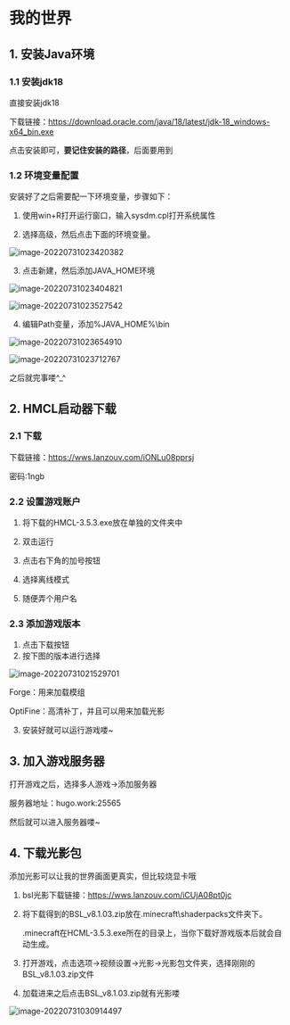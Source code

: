 # 我的世界

## 1. 安装Java环境

### 1.1 安装jdk18

直接安装jdk18

下载链接：https://download.oracle.com/java/18/latest/jdk-18_windows-x64_bin.exe

点击安装即可，**要记住安装的路径**，后面要用到

### 1.2 环境变量配置

安装好了之后需要配一下环境变量，步骤如下：

1. 使用win+R打开运行窗口，输入sysdm.cpl打开系统属性

2. 选择高级，然后点击下面的环境变量。

![image-20220731023420382](/image/我的世界/image-20220731023420382.png)

3. 点击新建，然后添加JAVA_HOME环境

![image-20220731023404821](/image/我的世界/image-20220731023404821.png)

![image-20220731023527542](/image/我的世界/image-20220731023527542.png)

4. 编辑Path变量，添加%JAVA_HOME%\bin

![image-20220731023654910](/image/我的世界/image-20220731023654910.png)

![image-20220731023712767](/image/我的世界/image-20220731023712767.png)

之后就完事喽^_^

## 2. HMCL启动器下载

### 2.1 下载

下载链接：https://wws.lanzouv.com/iONLu08pprsj

密码:1ngb

### 2.2 设置游戏账户

1. 将下载的HMCL-3.5.3.exe放在单独的文件夹中

2. 双击运行
3. 点击右下角的加号按钮
4. 选择离线模式
5. 随便弄个用户名

### 2.3 添加游戏版本

1. 点击下载按钮
2. 按下图的版本进行选择

![image-20220731021529701](/image/我的世界/image-20220731021529701.png)

Forge：用来加载模组

OptiFine：高清补丁，并且可以用来加载光影

3. 安装好就可以运行游戏喽~

## 3. 加入游戏服务器

打开游戏之后，选择多人游戏->添加服务器

服务器地址：hugo.work:25565

然后就可以进入服务器喽~

## 4. 下载光影包

添加光影可以让我的世界画面更真实，但比较烧显卡哦

1. bsl光影下载链接：https://wws.lanzouv.com/iCUjA08pt0jc

2. 将下载得到的BSL_v8.1.03.zip放在.minecraft\shaderpacks文件夹下。

   .minecraft在HCML-3.5.3.exe所在的目录上，当你下载好游戏版本后就会自动生成。

3. 打开游戏，点击选项->视频设置->光影->光影包文件夹，选择刚刚的BSL_v8.1.03.zip文件

4. 加载进来之后点击BSL_v8.1.03.zip就有光影喽

![image-20220731030914497](/image/我的世界/image-20220731030914497.png)